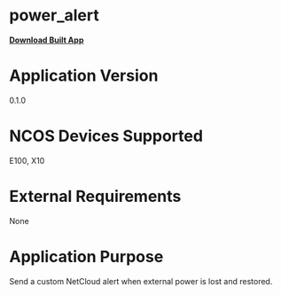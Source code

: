 power_alert
================
[**Download Built App**](https://github.com/cradlepoint/sdk-samples/releases/download/built_apps/power_alert.tar.gz)

Application Version
===================
0.1.0


NCOS Devices Supported
======================
E100, X10


External Requirements
=====================
None


Application Purpose
===================
Send a custom NetCloud alert when external power is lost and restored.
